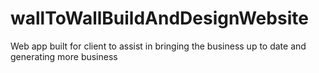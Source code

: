# wallToWallBuildAndDesignWebsite
Web app built for client to assist in bringing the business up to date and generating more business

